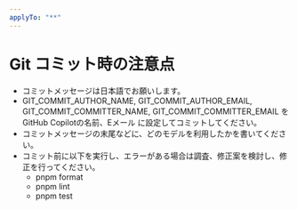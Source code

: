 ```yaml
---
applyTo: "**"
---
```


# Git コミット時の注意点

- コミットメッセージは日本語でお願いします。
- GIT_COMMIT_AUTHOR_NAME, GIT_COMMIT_AUTHOR_EMAIL, GIT_COMMIT_COMMITTER_NAME, GIT_COMMIT_COMMITTER_EMAIL を GitHub Copilotの名前、Eメール に設定してコミットしてください。
- コミットメッセージの末尾などに、どのモデルを利用したかを書いてください。
- コミット前に以下を実行し、エラーがある場合は調査、修正案を検討し、修正を行ってください。
  - pnpm format
  - pnpm lint
  - pnpm test
